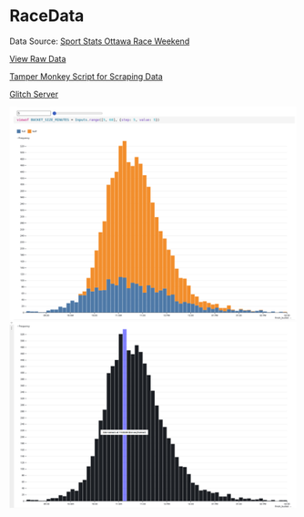 # RaceData

Data Source: [Sport Stats Ottawa Race Weekend](https://www.sportstats.ca/display-results.xhtml?raceid=114439)

[View Raw Data](https://github.com/strawstack/RaceData/tree/main/data/json)

[Tamper Monkey Script for Scraping Data](https://github.com/strawstack/RaceData/blob/main/tamper_monkey.js)

[Glitch Server](https://glitch.com/edit/#!/developing-familiar-brisket)

![](./race_data.png)
![](./race_data_combined.png)
